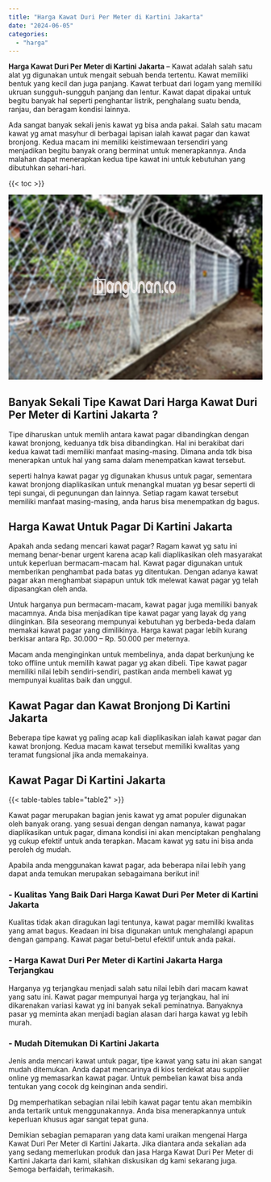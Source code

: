 ```yaml
---
title: "Harga Kawat Duri Per Meter di Kartini Jakarta"
date: "2024-06-05"
categories: 
  - "harga"
---
```


**Harga Kawat Duri Per Meter di Kartini Jakarta** – Kawat adalah salah satu alat yg digunakan untuk mengait sebuah benda tertentu. Kawat memiliki bentuk yang kecil dan juga panjang. Kawat terbuat dari logam yang memiliki ukruan sungguh-sungguh panjang dan lentur. Kawat dapat dipakai untuk begitu banyak hal seperti penghantar listrik, penghalang suatu benda, ranjau, dan beragam kondisi lainnya.

Ada sangat banyak sekali jenis kawat yg bisa anda pakai. Salah satu macam kawat yg amat masyhur di berbagai lapisan ialah kawat pagar dan kawat bronjong. Kedua macam ini memiliki keistimewaan tersendiri yang menjadikan begitu banyak orang berminat untuk menerapkannya. Anda malahan dapat menerapkan kedua tipe kawat ini untuk kebutuhan yang dibutuhkan sehari-hari.

{{< toc >}}

![Harga Kawat Duri Per Meter di Kartini Jakarta](/images/jual-kawat-murah33.png)

## Banyak Sekali Tipe Kawat Dari Harga Kawat Duri Per Meter di Kartini Jakarta ?

Tipe diharuskan untuk memlih antara kawat pagar dibandingkan dengan kawat bronjong, keduanya tdk bisa dibandingkan. Hal ini berakibat dari kedua kawat tadi memiliki manfaat masing-masing. Dimana anda tdk bisa menerapkan untuk hal yang sama dalam menempatkan kawat tersebut.

seperti halnya kawat pagar yg digunakan khusus untuk pagar, sementara kawat bronjong diaplikasikan untuk menangkal muatan yg besar seperti di tepi sungai, di pegunungan dan lainnya. Setiap ragam kawat tersebut memiliki manfaat masing-masing, anda harus bisa menempatkan dg bagus.

## Harga Kawat Untuk Pagar Di Kartini Jakarta

Apakah anda sedang mencari kawat pagar? Ragam kawat yg satu ini memang benar-benar urgent karena acap kali diaplikasikan oleh masyarakat untuk keperluan bermacam-macam hal. Kawat pagar digunakan untuk memberikan penghambat pada batas yg ditentukan. Dengan adanya kawat pagar akan menghambat siapapun untuk tdk melewat kawat pagar yg telah dipasangkan oleh anda.

Untuk harganya pun bermacam-macam, kawat pagar juga memiliki banyak macamnya. Anda bisa menjadikan tipe kawat pagar yang layak dg yang diinginkan. Bila seseorang mempunyai kebutuhan yg berbeda-beda dalam memakai kawat pagar yang dimilikinya. Harga kawat pagar lebih kurang berkisar antara Rp. 30.000 – Rp. 50.000 per meternya.

Macam anda menginginkan untuk membelinya, anda dapat berkunjung ke toko offline untuk memilih kawat pagar yg akan dibeli. Tipe kawat pagar memiliki nilai lebih sendiri-sendiri, pastikan anda membeli kawat yg mempunyai kualitas baik dan unggul.

## Kawat Pagar dan Kawat Bronjong Di Kartini Jakarta

Beberapa tipe kawat yg paling acap kali diaplikasikan ialah kawat pagar dan kawat bronjong. Kedua macam kawat tersebut memiliki kwalitas yang teramat fungsional jika anda memakainya.

## Kawat Pagar Di Kartini Jakarta

{{< table-tables table="table2" >}}

Kawat pagar merupakan bagian jenis kawat yg amat populer digunakan oleh banyak orang. yang sesuai dengan dengan namanya, kawat pagar diaplikasikan untuk pagar, dimana kondisi ini akan menciptakan penghalang yg cukup efektif untuk anda terapkan. Macam kawat yg satu ini bisa anda peroleh dg mudah.

Apabila anda menggunakan kawat pagar, ada beberapa nilai lebih yang dapat anda temukan merupakan sebagaimana berikut ini!

### \- Kualitas Yang Baik Dari Harga Kawat Duri Per Meter di Kartini Jakarta

Kualitas tidak akan diragukan lagi tentunya, kawat pagar memiliki kwalitas yang amat bagus. Keadaan ini bisa digunakan untuk menghalangi apapun dengan gampang. Kawat pagar betul-betul efektif untuk anda pakai.

### \- Harga Kawat Duri Per Meter di Kartini Jakarta Harga Terjangkau

Harganya yg terjangkau menjadi salah satu nilai lebih dari macam kawat yang satu ini. Kawat pagar mempunyai harga yg terjangkau, hal ini dikarenakan variasi kawat yg ini banyak sekali peminatnya. Banyaknya pasar yg meminta akan menjadi bagian alasan dari harga kawat yg lebih murah.

### \- Mudah Ditemukan Di Kartini Jakarta

Jenis anda mencari kawat untuk pagar, tipe kawat yang satu ini akan sangat mudah ditemukan. Anda dapat mencarinya di kios terdekat atau supplier online yg memasarkan kawat pagar. Untuk pembelian kawat bisa anda tentukan yang cocok dg keinginan anda sendiri.

Dg memperhatikan sebagian nilai lebih kawat pagar tentu akan membikin anda tertarik untuk menggunakannya. Anda bisa menerapkannya untuk keperluan khusus agar sangat tepat guna.

Demikian sebagian pemaparan yang data kami uraikan mengenai Harga Kawat Duri Per Meter di Kartini Jakarta. Jika diantara anda sekalian ada yang sedang memerlukan produk dan jasa Harga Kawat Duri Per Meter di Kartini Jakarta dari kami, silahkan diskusikan dg kami sekarang juga. Semoga berfaidah, terimakasih.

